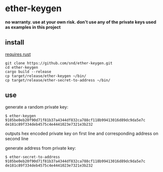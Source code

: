 # ether-keygen

**no warranty. use at your own risk. don't use any of the private keys used as examples in this project**

## install

[requires rust](https://rustup.rs/)

```
git clone https://github.com/snd/ether-keygen.git
cd ether-keygen
cargo build --release
cp target/release/ether-keygen ~/bin/
cp target/release/ether-secret-to-address ~/bin/
```

## use

generate a random private key:
```
$ ether-keygen
9105be0eb20f90d71f81b37a4344df832ca788cf118b99413016d89dc9da5e7c
de181c89f334deb4575c4e4441023e7321e3b232
```
outputs hex encoded private key on first line and corresponding address on second line

generate address from private key:
```
$ ether-secret-to-address 9105be0eb20f90d71f81b37a4344df832ca788cf118b99413016d89dc9da5e7c
de181c89f334deb4575c4e4441023e7321e3b232
```
